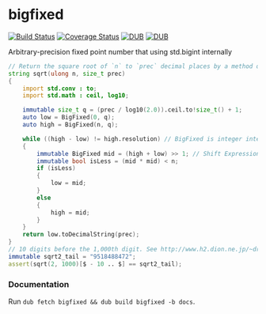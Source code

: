 # bigfixed

[![Build Status](https://travis-ci.org/kotet/bigfixed.svg?branch=master)](https://travis-ci.org/kotet/bigfixed)
[![Coverage Status](https://coveralls.io/repos/github/kotet/bigfixed/badge.svg)](https://coveralls.io/github/kotet/bigfixed)
[![DUB](https://img.shields.io/dub/v/bigfixed.svg)](https://code.dlang.org/packages/bigfixed)
[![DUB](https://img.shields.io/dub/dt/bigfixed.svg)](https://code.dlang.org/packages/bigfixed)

Arbitrary-precision fixed point number that using std.bigint internally

```d
// Return the square root of `n` to `prec` decimal places by a method of bisection.
string sqrt(ulong n, size_t prec)
{
    import std.conv : to;
    import std.math : ceil, log10;

    immutable size_t q = (prec / log10(2.0)).ceil.to!size_t() + 1;
    auto low = BigFixed(0, q);
    auto high = BigFixed(n, q);

    while ((high - low) != high.resolution) // BigFixed is integer internally.
    {
        immutable BigFixed mid = (high + low) >> 1; // Shift Expressions can be used.
        immutable bool isLess = (mid * mid) < n;
        if (isLess)
        {
            low = mid;
        }
        else
        {
            high = mid;
        }
    }
    return low.toDecimalString(prec);
}
// 10 digits before the 1,000th digit. See http://www.h2.dion.ne.jp/~dra/suu/chi2/heihoukon/2.html
immutable sqrt2_tail = "9518488472";
assert(sqrt(2, 1000)[$ - 10 .. $] == sqrt2_tail);
```

### Documentation

Run `dub fetch bigfixed && dub build bigfixed -b docs`.